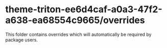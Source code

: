 # theme-triton-ee6d4caf-a0a3-47f2-a638-ea68554c9665/overrides

This folder contains overrides which will automatically be required by package users.
